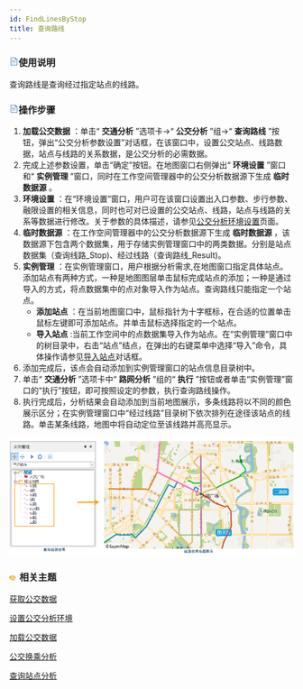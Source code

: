 ```yaml
---
id: FindLinesByStop
title: 查询路线
---
```

### ![](../../img/read.gif)使用说明

查询路线是查询经过指定站点的线路。

### ![](../../img/read.gif)操作步骤

1. **加载公交数据** ：单击“ **交通分析** ”选项卡->“ **公交分析** ”组->“ **查询路线** ”按钮，弹出“公交分析参数设置”对话框，在该窗口中，设置公交站点、线路数据，站点与线路的关系数据，是公交分析的必需数据。
2. 完成上述参数设置，单击“确定”按钮。在地图窗口右侧弹出“ **环境设置** ”窗口和“ **实例管理** ”窗口，同时在工作空间管理器中的公交分析数据源下生成 **临时数据源** 。 
3. **环境设置** ：在“环境设置”窗口，用户可在该窗口设置出入口参数、步行参数、融限设置的相关信息，同时也可对已设置的公交站点、线路，站点与线路的关系等数据进行修改。关于参数的具体描述，请参见[公交分析环境设置](TrafficEnvirSet)页面。
4. **临时数据源** ：在工作空间管理器中的公交分析数据源下生成 **临时数据源** ，该数据源下包含两个数据集，用于存储实例管理窗口中的两类数据。分别是站点数据集（查询线路_Stop)、经过线路（查询路线_Result)。
5. **实例管理** ：在实例管理窗口，用户根据分析需求,在地图窗口指定具体站点。添加站点有两种方式，一种是地图图层单击鼠标完成站点的添加；一种是通过导入的方式，将点数据集中的点对象导入作为站点。查询路线只能指定一个站点。
    * **添加站点** ：在当前地图窗口中，鼠标指针为十字框标，在合适的位置单击鼠标左键即可添加站点。并单击鼠标选择指定的一个站点。
    * **导入站点** :当前工作空间中的点数据集导入作为站点。在“实例管理”窗口中的树目录中，右击“站点”结点，在弹出的右键菜单中选择“导入”命令，具体操作请参见[导入站点](../ImportLocations)对话框。
6. 添加完成后，该点会自动添加到实例管理窗口的站点信息目录树中。
7. 单击“ **交通分析** ”选项卡中“ **路网分析** ”组的“ **执行** ”按钮或者单击“实例管理”窗口的“执行”按钮，即可按照设定的参数，执行查询路线操作。
8. 执行完成后，分析结果会自动添加到当前地图展示，多条线路将以不同的颜色展示区分；在实例管理窗口中“经过线路”目录树下依次排列在途径该站点的线路。单击某条线路，地图中将自动定位至该线路并高亮显示。  

![](img/SearchLineResult.png)  
  
### ![](../../img/seealso.png) 相关主题

 [获取公交数据](TrafficDataPrepare)

 [设置公交分析环境](TrafficEnvirSet)

 [加载公交数据](LoadTranfficData)

 [公交换乘分析](TransferAnalysis)

 [查询站点分析](FindStopsByLineStop)
